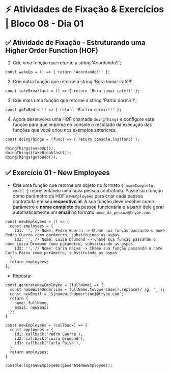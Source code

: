 # &#9889; Atividades de Fixação & Exercícios | Bloco 08 - Dia 01

## &#9989; Atividade de Fixação - Estruturando uma Higher Order Function (HOF)
1. Crie uma função que retorne a string 'Acordando!!';
```
const wakeUp = () => { return 'Acordando!!' };
```

2. Crie outra função que retorne a string 'Bora tomar café!!'
```
const takeBreakfast = () => { return 'Bora tomar café!!' };
```

3. Crie mais uma função que retorne a string 'Partiu dormir!!';
```
const goToBed = () => { return 'Partiu dormir!!' };
```

4. Agora desenvolva uma HOF chamada `doingThings` e configure esta função para que imprima no console o resultado da execução das funções que você criou nos exemplos anteriores.
```
const doingThings = (func) => { return console.log(func) };

doingThings(wakeUp());
doingThings(takeBreakfast());
doingThings(goToBed());
```

## &#9989; Exercício 01 - New Employees
- Crie uma função que retorne um objeto no formato `{ nomeCompleto, email }` representando uma nova pessoa contratada. Passe sua função como parâmetro da HOF `newEmployees` para criar cada pessoa contratada em seu **respectivo id**. A sua função deve receber como parâmetro o **nome completo** da pessoa funcionária e a partir dele gerar automaticamente um **email** no formato `nome_da_pessoa@trybe.com`.
```
const newEmployees = () => {
  const employees = {
    id1: '', // Nome: Pedro Guerra -> Chame sua função passando o nome Pedro Guerra como parâmetro, substituindo as aspas
    id2: '', // Nome: Luiza Drumond -> Chame sua função passando o nome Luiza Drumond como parâmetro, substituindo as aspas
    id3: '', // Nome: Carla Paiva -> Chame sua função passando o nome Carla Paiva como parâmetro, substituindo as aspas
  }
  return employees;
};
```
- Reposta:
```
const generateNewEmployee = (fullName) => {
  const nameWithUnderline = fullName.toLowerCase().replace(/ /g, '_');
  const newEmail = `${nameWithUnderline}@trybe.com`;
  return {
    name: fullName,
    email: newEmail
  };
}

const newEmployees = (callback) => {
  const employees = {
    id1: callback('Pedro Guerra'),
    id2: callback('Luiza Drumond'),
    id3: callback('Carla Paiva'),
  }
  return employees;
}

console.log(newEmployees(generateNewEmployee));
```